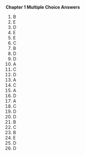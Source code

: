 **Chapter 1 Multiple Choice Answers**

1. B
2. E
3. D
4. E
5. E
6. C
7. B
8. D
9. D
10. A
11. C
12. D
13. A
14. C
15. A
16. D
17. A
18. C
19. D
20. D
21. B
22. C
23. B
24. E
25. D
26. D
